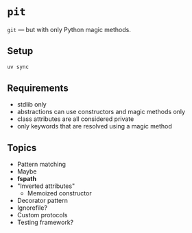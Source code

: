 # `pit`

`git` — but with only Python magic methods.

## Setup

```sh
uv sync
```

## Requirements

* stdlib only
* abstractions can use constructors and magic methods only
* class attributes are all considered private
* only keywords that are resolved using a magic method

## Topics

* Pattern matching
* Maybe
* __fspath__
* "Inverted attributes"
  * Memoized constructor
* Decorator pattern
* Ignorefile?
* Custom protocols
* Testing framework?
